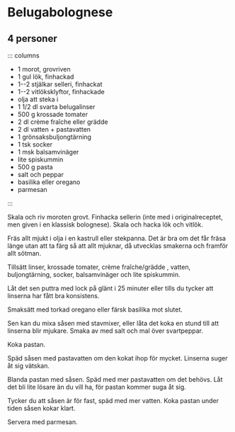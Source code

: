 # Belugabolognese

## 4 personer

::: columns

- 1 morot, grovriven
- 1 gul lök, finhackad
- 1--2 stjälkar selleri, finhackat
- 1--2 vitlöksklyftor, finhackade
- olja att steka i
- 1 1/2 dl svarta belugalinser
- 500 g krossade tomater
- 2 dl crème fraîche eller grädde
- 2 dl vatten + pastavatten
- 1 grönsaksbuljongtärning
- 1 tsk socker
- 1 msk balsamvinäger
- lite spiskummin
- 500 g pasta
- salt och peppar
- basilika eller oregano
- parmesan

:::

Skala och riv moroten grovt. Finhacka sellerin (inte med i originalreceptet, men given i
en klassisk bolognese). Skala och hacka lök och vitlök.

Fräs allt mjukt i olja i en kastrull eller stekpanna. Det är bra om det får fräsa länge
utan att ta färg så att allt mjuknar, då utvecklas smakerna och framför allt sötman.

Tillsätt linser, krossade tomater, crème fraîche/grädde , vatten, buljongtärning, socker,
balsamvinäger och lite spiskummin.

Låt det sen puttra med lock på glänt i 25 minuter eller tills du tycker att linserna har
fått bra konsistens.

Smaksätt med torkad oregano eller färsk basilika mot slutet.

Sen kan du mixa såsen med stavmixer, eller låta det koka en stund till att linserna blir
mjukare. Smaka av med salt och mal över svartpeppar.

Koka pastan.

Späd såsen med pastavatten om den kokat ihop för mycket. Linserna suger åt sig vätskan.

Blanda pastan med såsen. Späd med mer pastavatten om det behövs. Låt det bli lite lösare
än du vill ha, för pastan kommer suga åt sig.

Tycker du att såsen är för fast, späd med mer vatten. Koka pastan under tiden såsen kokar
klart.

Servera med parmesan.
